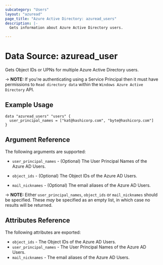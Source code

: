 ```yaml
---
subcategory: "Users"
layout: "azuread"
page_title: "Azure Active Directory: azuread_users"
description: |-
  Gets information about Azure Active Directory users.

---
```


# Data Source: azuread_user

Gets Object IDs or UPNs for multiple Azure Active Directory users.

-> **NOTE:** If you're authenticating using a Service Principal then it must have permissions to `Read directory data` within the `Windows Azure Active Directory` API.

## Example Usage

```hcl
data "azuread_users" "users" {
  user_principal_names = ["kat@hashicorp.com", "byte@hashicorp.com"]
}
```

## Argument Reference

The following arguments are supported:

* `user_principal_names` - (Optional) The User Principal Names of the Azure AD Users.

* `object_ids` - (Optional) The Object IDs of the Azure AD Users.

* `mail_nicknames` - (Optional) The email aliases of the Azure AD Users.

-> **NOTE:** Either `user_principal_names`, `object_ids` or `mail_nicknames` should be specified. These _may_ be specified as an empty list, in which case no results will be returned.

## Attributes Reference

The following attributes are exported:

* `object_ids` - The Object IDs of the Azure AD Users.
* `user_principal_names` - The User Principal Names of the Azure AD Users.
* `mail_nicknames` - The email aliases of the Azure AD Users.
